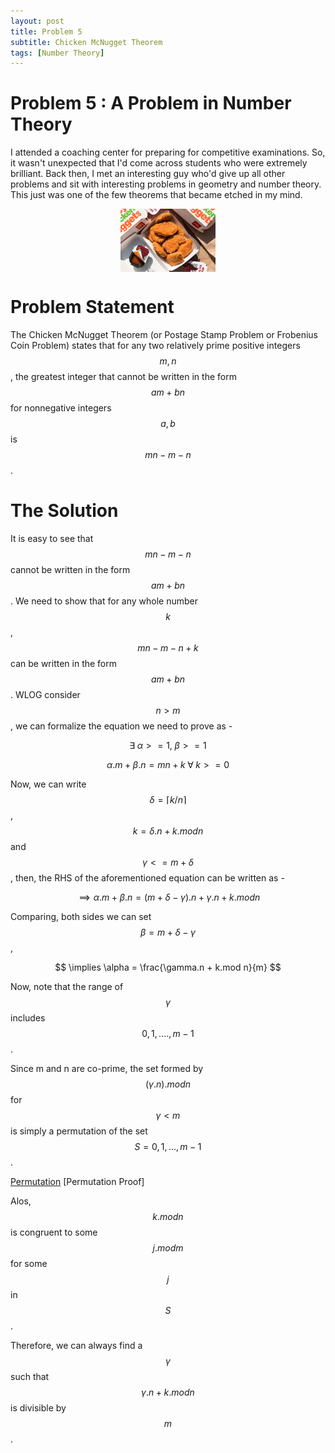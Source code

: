 ```yaml
---
layout: post
title: Problem 5
subtitle: Chicken McNugget Theorem
tags: [Number Theory]
---
```

# Problem 5 : A Problem in Number Theory

I attended a coaching center for preparing for competitive examinations. So, it wasn't unexpected that I'd come across students who were extremely brilliant. Back then, I met an interesting guy who'd give up all other problems and sit with interesting  problems in geometry and number theory. This just was one of the few theorems that became etched in my mind.

<center><img style=" display: block; margin-left: auto; margin-right: auto;width: 30%;" src="../assets/prob5_fig1.jpeg"></center>

# Problem Statement

The Chicken McNugget Theorem (or Postage Stamp Problem or Frobenius Coin Problem) states that for any two relatively prime positive integers $$m,n$$, the greatest integer that cannot be written in the form $$am + bn$$ for nonnegative integers $$a, b$$ is $$mn-m-n$$.

# The Solution

It is easy to see that $$mn - m - n$$ cannot be written in the form $$ am + bn$$. We need to show that for any whole number $$k$$, $$ mn - m - n + k $$
can be written in the form $$ am + bn $$. WLOG consider $$ n > m$$, we can formalize the equation we need to prove as -

$$ \exists \; \alpha >=1 , \; \beta >= 1 $$

$$ \alpha.m + \beta.n = mn + k \; \forall \;   k >= 0 $$

Now, we can write $$ \delta = \left \lceil{k/n}\right \rceil$$, $$ k = \delta.n + k.mod n $$ and $$ \gamma < = m + \delta $$, then, the RHS of the aforementioned equation can be written as -

$$ \implies \alpha.m + \beta.n = (m+\delta-\gamma).n + \gamma.n + k.mod n $$

Comparing, both sides we can set $$ \beta = m + \delta - \gamma $$,

$$ \implies \alpha = \frac{\gamma.n + k.mod n}{m} $$

Now, note that the range of $$ \gamma $$ includes $$ 0,1,...., m-1 $$.

Since m and n are co-prime, the set formed by $$ (\gamma.n).mod n $$ for $$\gamma < m $$ is simply a permutation of the set $$ S = {0,1,...,m-1} $$.

[Permutation](https://artofproblemsolving.com/wiki/index.php/Fermat%27s_Little_Theorem#Proof_2_.28Inverses.29) [Permutation Proof]


Alos, $$ k.modn $$ is congruent to some $$ j.mod m $$ for some $$ j $$ in $$ S $$.

Therefore, we can always find a $$\gamma$$ such that $$\gamma.n + k.mod n$$ is divisible by $$ m $$.
